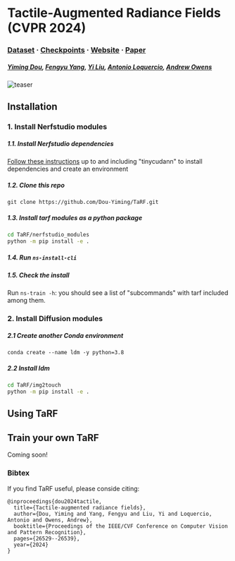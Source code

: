 # Tactile-Augmented Radiance Fields (CVPR 2024)

### [Dataset](https://www.dropbox.com/scl/fo/xusq5gvwauwakred27q9o/AHfcGs56Dv1ZCeitEM3-8_A?rlkey=07efzqehs918no80yi4jrokvh&st=0g4s2ioy&dl=0) · [Checkpoints](https://www.dropbox.com/scl/fo/h3jn0io2cnjz9m7n4i7l1/AIe4VzbKOusFFe7-ic_zHX0?rlkey=1q6337nku09i0mw1q2sjjk5os&st=vsab9jal&dl=0) · [Website](https://dou-yiming.github.io/TaRF/) · [Paper](https://arxiv.org/abs/2405.04534)

##### [Yiming Dou](https://dou-yiming.github.io/), [Fengyu Yang](https://fredfyyang.github.io/), [Yi Liu](), [Antonio Loquercio](https://antonilo.github.io/), [Andrew Owens](https://andrewowens.com/)

![teaser](./assets/figs/tarf.gif)

## Installation
### 1. Install Nerfstudio modules
##### 1.1. Install Nerfstudio dependencies
[Follow these instructions](https://docs.nerf.studio/en/latest/quickstart/installation.html) up to and including "tinycudann" to install dependencies and create an environment
##### 1.2. Clone this repo
`git clone https://github.com/Dou-Yiming/TaRF.git`

##### 1.3. Install tarf modules as a python package

```sh
cd TaRF/nerfstudio_modules
python -m pip install -e .
```
##### 1.4. Run `ns-install-cli`

##### 1.5. Check the install
Run `ns-train -h`: you should see a list of "subcommands" with tarf included among them.

### 2. Install Diffusion modules
##### 2.1 Create another Conda environment
`conda create --name ldm -y python=3.8`

##### 2.2 Install ldm
```sh
cd TaRF/img2touch
python -m pip install -e .
```

## Using TaRF

## Train your own TaRF

Coming soon!

### Bibtex

If you find TaRF useful, please conside citing:

```
@inproceedings{dou2024tactile,
  title={Tactile-augmented radiance fields},
  author={Dou, Yiming and Yang, Fengyu and Liu, Yi and Loquercio, Antonio and Owens, Andrew},
  booktitle={Proceedings of the IEEE/CVF Conference on Computer Vision and Pattern Recognition},
  pages={26529--26539},
  year={2024}
}
```